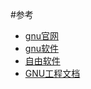 #参考
* [gnu官网](http://www.gnu.org/)
* [gnu软件](http://www.gnu.org/software/software.html)
* [自由软件](http://directory.fsf.org/)
* [GNU工程文档](http://www.gnu.org/doc/doc.html)